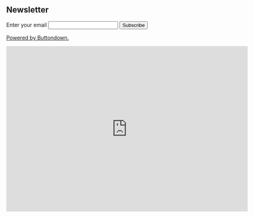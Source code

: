 ## Newsletter

<form
  action="https://buttondown.email/api/emails/embed-subscribe/payless.health"
  method="post"
  target="popupwindow"
  onsubmit="window.open('https://buttondown.email/payless.health', 'popupwindow')"
  class="embeddable-buttondown-form"
>
  <label for="bd-email">Enter your email</label>
  <input type="email" name="email" id="bd-email" />
  <input type="submit" value="Subscribe" />
  <p>
    <a href="https://buttondown.email" target="_blank">Powered by Buttondown.</a>
  </p>
</form>


<iframe src="https://docs.google.com/forms/d/e/1FAIpQLSdlplXl-C8LBNSbom08ZKjKKGZ_3YUcnJCR316ddPcE69g-ZQ/viewform?embedded=true" width="640" height="439" frameborder="0" marginheight="0" marginwidth="0">Loading…</iframe>
